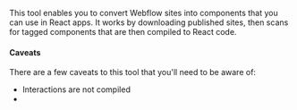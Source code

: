 This tool enables you to convert Webflow sites into components that you can use in React apps. It works by downloading published sites, then scans for tagged components that are then compiled to React code.

#### Caveats

There are a few caveats to this tool that you'll need to be aware of:

- Interactions are not compiled
- 